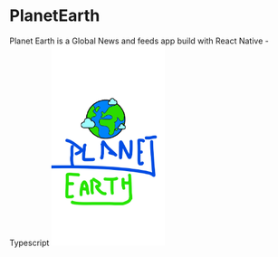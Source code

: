 # PlanetEarth
Planet Earth is a Global News and feeds app build with React Native -Typescript
<img src="/assets/splash.jpg" alt="drawing" style="width:200px;"/>
